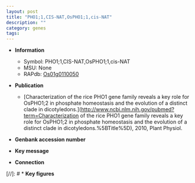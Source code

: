 ```yaml
---
layout: post
title: "PHO1;1,CIS-NAT,OsPHO1;1,cis-NAT"
description: ""
category: genes
tags: 
---
```


* **Information**  
    + Symbol: PHO1;1,CIS-NAT,OsPHO1;1,cis-NAT  
    + MSU: None  
    + RAPdb: [Os01g0110050](http://rapdb.dna.affrc.go.jp/viewer/gbrowse_details/irgsp1?name=Os01g0110050)  

* **Publication**  
    + [Characterization of the rice PHO1 gene family reveals a key role for OsPHO1;2 in phosphate homeostasis and the evolution of a distinct clade in dicotyledons.](http://www.ncbi.nlm.nih.gov/pubmed?term=Characterization of the rice PHO1 gene family reveals a key role for OsPHO1;2 in phosphate homeostasis and the evolution of a distinct clade in dicotyledons.%5BTitle%5D), 2010, Plant Physiol.

* **Genbank accession number**  

* **Key message**  

* **Connection**  

[//]: # * **Key figures**  



